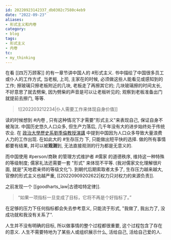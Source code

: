 ```yaml
---
id: 20220923142337_db0302c7580c4eb9
date: "2022-09-23"
aliases:
- 形式主义和内卷
category:
- blog
tags:
- 形式主义
- 内卷
tc:
- my_thinking
---
```


在看 [[四万万顾客]] 的有一章节讲中国人的 #形式主义.
书中描绘了中国很多员工或仆人的工作方式,
    当老板, 上司, 主家在的时候, 必须做这些人能看见或感知到的工作;
        擦玻璃只擦老板附近的几块, 老板走了再擦其它的;
        几块玻璃擦的时间太长, 不好意思了就去劈柴, 因为劈柴的声音是可以让老板听见的;
        观察到老板准备出门就提前去擦门, 等等.

> ![[202203212234|仆人需要工作来体现自身价值]]

读的时候想到 #内卷 , 只有这种情况下才需要"形式主义"来表现自己, 保证自身不被淘汰.
中国历史悠久人口众多, 但生产力落后, 几千年没有大的进步始终处于传统农业.
在 [政治大學歷史系劉季倫教授演講](https://www.youtube.com/watch?v=6teHqwxYLSM)
    中提到中国因为人口众多导致大量浪费人力的工作出现.
在如此大的 #生存压力 下, 只能做出短平快的选择.
做的所有事情都要有结果, 并可以被**观测**到,
    无法直接观测的行为都是无意义的.

而中国使用 #person/商鞅 的管理方式维护者 #儒家 的道德秩序, 维持这一种特殊的等级制度; 儒家礼法还需要一套 "形式" 来体现不平等.
(我对儒家文化理解很片面, 就是"天地君亲师的等级文化").
到朝代后期索取者太多了, 生存压力越来越大, 官僚的形式主义也越严重,
    [[20220909202622|权力只对权力的来源负责]].

之前发现一个 [[goodharts_law|古德哈特定律]].
> “如果一项指标一旦变成了目标，它将不再是个好指标了。”

在足够的压力下任何指标都会失去参考意义, 只能流于形式,
    "我做了, 我出力了, 没成功就和我没有关系了".

人生并不没有明确的目标, 所以做事情的整个过程都很重要,
    这个过程包含了存在的意义.
人生不需要特地为了某些人或组织展示什么, 活给自己, 活给自己爱的人.